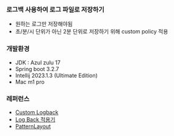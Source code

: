 ### 로그백 사용하여 로그 파일로 저장하기
* 원하는 로그만 저장해야됨
* 초/분/시 단위가 아닌 2분 단위로 저장하기 위해 custom policy 적용


### 개발환경
* JDK : Azul zulu 17
* Spring boot 3.2.7
* Intellij 2023.1.3 (Ultimate Edition)
* Mac m1 pro


### 레퍼런스
* [Custom Logback](https://github.com/hun-ing/custom-logback)
* [Log Back 적용기](https://velog.io/@cjh8746/Log-Back-적용기)
* [PatternLayout](https://ckddn9496.tistory.com/86)
